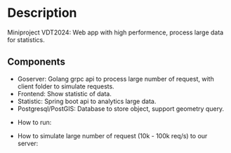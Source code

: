 # Description
Miniproject VDT2024: Web app with high performence, process large data for statistics.

## Components
- Goserver: Golang grpc api to process large number of request, with client folder to simulate requests.
- Frontend: Show statistic of data.
- Statistic: Spring boot api to analytics large data.
- Postgresql/PostGIS: Database to store object, support geometry query.  

* How to run:

* How to simulate large number of request (10k - 100k req/s) to our server:


